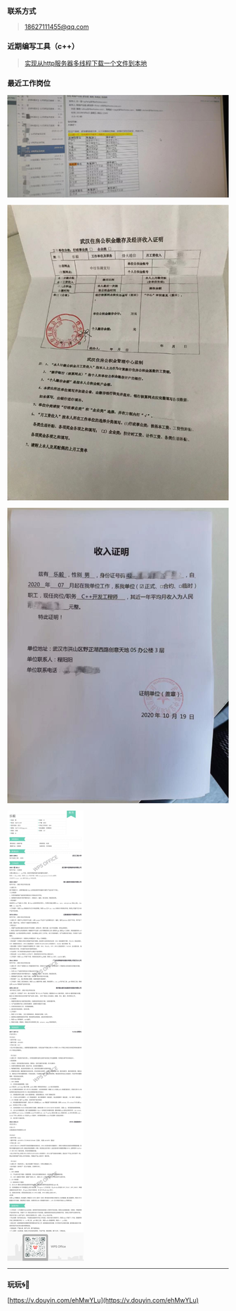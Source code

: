 ### 联系方式

> [18627111455@qq.com](mailto:18627111455@qq.com)

### 近期编写工具（c++）

> [实现从http服务器多线程下载一个文件到本地](https://github.com/benz26/http_download-ubuntu)

### 最近工作岗位

![在职烽火1](./assets/1vojkht6x9g__1.jpg)

![在职烽火2](./assets/2u2m466huy4__2.jpg)

![在职zzb](./assets/tfkydlfjd8k__zzb.jpg)

![简历](./assets/c9w71klw6n___20210419.jpg)


---

### 玩玩🌀🚀️

[https://v.douyin.com/ehMwYLu](https://v.douyin.com/ehMwYLu)

